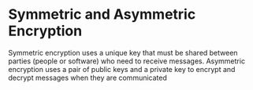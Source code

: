 # Symmetric and Asymmetric Encryption
Symmetric encryption uses a unique key that must be shared between parties (people or software) who need to receive messages.
Asymmetric encryption uses a pair of public keys and a private key to encrypt and decrypt messages when they are communicated
